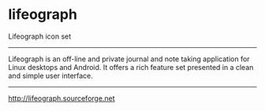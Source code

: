 # lifeograph
Lifeograph icon set

---
Lifeograph is an off-line and private journal and note taking application for Linux desktops and Android.
It offers a rich feature set presented in a clean and simple user interface. 

---

http://lifeograph.sourceforge.net
